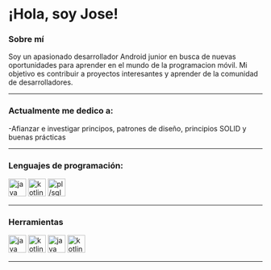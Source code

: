 <!-- in your header -->
<link rel="stylesheet" href="https://cdn.jsdelivr.net/gh/devicons/devicon@latest/devicon.min.css">

<!-- in your body -->
# ¡Hola, soy Jose!


### Sobre mí
Soy un apasionado desarrollador Android junior en busca de nuevas oportunidades para aprender en el mundo de la programacion móvil. Mi objetivo es contribuir a proyectos interesantes y aprender de la comunidad de desarrolladores.

____

### Actualmente me dedico a:
-Afianzar e investigar principos, patrones de diseño, principios SOLID y buenas prácticas

____

### Lenguajes de programación:
<p align="left">
    <img src='https://cdn.jsdelivr.net/gh/devicons/devicon/icons/java/java-original.svg' alt="java" width="35" height="35">
    <img src='https://cdn.jsdelivr.net/gh/devicons/devicon/icons/kotlin/kotlin-original.svg' alt="kotlin" width="35" height="35">
    <img src='https://upload.wikimedia.org/wikipedia/fr/thumb/6/68/Oracle_SQL_Developer_logo.svg/1200px-Oracle_SQL_Developer_logo.svg.png' alt="pl/sql" width="35" height="35">
</p>

____

### Herramientas
<p align="left">
    <img src='https://cdn.jsdelivr.net/gh/devicons/devicon/icons/git/git-original.svg' alt="java" width="35" height="35">
    <img src='https://cdn.jsdelivr.net/gh/devicons/devicon/icons/github/github-original.svg' alt="kotlin" width="35" height="35">
    <img src='https://cdn.jsdelivr.net/gh/devicons/devicon/icons/intellij/intellij-original.svg' alt="java" width="35" height="35">
    <img src='https://cdn.jsdelivr.net/gh/devicons/devicon/icons/androidstudio/androidstudio-original.svg' alt="kotlin" width="35" height="35">
</p>

____



